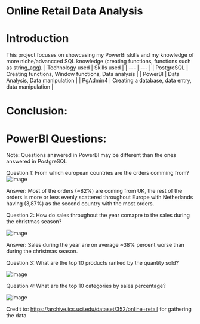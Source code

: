 # Online Retail Data Analysis
# Introduction
This project focuses on showcasing my PowerBi skills and my knowledge of more niche/advancced SQL knowledge (creating functions, functions such as string_agg).
| Technology used | Skills used |
| --- | --- |
| PostgreSQL | Creating functions, Window functions, Data analysis |
| PowerBI | Data Analysis, Data manipulation | 
| PgAdmin4 | Creating a database, data entry, data manipulation |
# Conclusion:

# PowerBI Questions: 
Note: Questions answered in PowerBI may be different than the ones answered in PostgreSQL

Question 1: From which european countries are the orders comming from?
![image](https://github.com/user-attachments/assets/960b7f19-c25b-4eec-a236-45ba1f33ef45)

Answer: Most of the orders (~82%) are coming from UK, the rest of the orders is more or less evenly scattered throughout Europe with Netherlands having (3,87%) as the second country with the most orders.

Question 2: How do sales throughout the year comapre to the sales during the christmas season?

![image](https://github.com/user-attachments/assets/db7269bd-f8bc-4467-9c25-95ba7bf0be1c)

Answer: Sales during the year are on average ~38% percent worse than during the christmas season.

Question 3: What are the top 10 products ranked by the quantity sold?

![image](https://github.com/user-attachments/assets/d3a1ed9e-d0ae-478b-a628-e1a90e72d326)

Question 4: What are the top 10 categories by sales percentage?

![image](https://github.com/user-attachments/assets/d481b909-7f2f-4b9b-88a1-a263558026b8)

Credit to: https://archive.ics.uci.edu/dataset/352/online+retail for gathering the data
